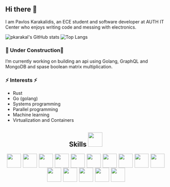 ## Hi there 👋

I am Pavlos Karakalidis, an ECE student and software developer at AUTH IT Center who enjoys writing code and messing with electronics. 

![pkarakal's GitHub stats](https://github-readme-stats.vercel.app/api?username=pkarakal&count_private=true&show_icons=true&theme=dark&hide_border=true)
![Top Langs](https://github-readme-stats.vercel.app/api/top-langs/?username=pkarakal&langs_count=8&theme=dark&layout=compact&hide_border=true)

### 🔭 Under Construction🔭

I’m currently working on building an api using Golang, GraphQL and MongoDB and spase boolean matrix multiplication.

### ⚡ Interests ⚡
* Rust
* Go (golang)
* Systems programming
* Parallel programming
* Machine learning
* Virtualization and Containers

<h2 align='center' style="margin-buttom:3px"> Skills <img src = "https://media2.giphy.com/media/QssGEmpkyEOhBCb7e1/giphy.gif?cid=ecf05e47a0n3gi1bfqntqmob8g9aid1oyj2wr3ds3mg700bl&rid=giphy.gif" width = 45px> </h2>
<p align = 'center'>
<img width ='44px' align='center' src ='https://raw.githubusercontent.com/rahulbanerjee26/githubAboutMeGenerator/main/icons/rust.svg'>
<img width ='44px' align='center' style="margin-left:2px" src ='https://raw.githubusercontent.com/rahulbanerjee26/githubAboutMeGenerator/main/icons/cpp.svg'>
<img width ='44px' align='center' style="margin-left:2px" src ='https://raw.githubusercontent.com/rahulbanerjee26/githubAboutMeGenerator/main/icons/python.svg'>
<img width ='44px' align='center' style="margin-left:2px" src ='https://raw.githubusercontent.com/rahulbanerjee26/githubAboutMeGenerator/main/icons/go.svg'>
<img width ='44px' align='center' style="margin-left:2px" src ='https://raw.githubusercontent.com/rahulbanerjee26/githubAboutMeGenerator/main/icons/typescript.svg'>
<img width ='44px' align='center' style="margin-left:2px" src ='https://raw.githubusercontent.com/rahulbanerjee26/githubAboutMeGenerator/main/icons/javascript.svg'>
<img width ='44px' align='center' style="margin-left:2px" src ='https://raw.githubusercontent.com/rahulbanerjee26/githubAboutMeGenerator/main/icons/java.svg'>
<img width ='44px' align='center' style="margin-left:2px" src ='https://raw.githubusercontent.com/rahulbanerjee26/githubAboutMeGenerator/main/icons/linux.svg'>
<img width ='44px' align='center' style="margin-left:2px" src ='https://raw.githubusercontent.com/rahulbanerjee26/githubAboutMeGenerator/main/icons/docker.svg'>
<img width ='44px' align='center' style="margin-left:2px" src ='https://raw.githubusercontent.com/rahulbanerjee26/githubAboutMeGenerator/main/icons/git.svg'>
<img width ='44px' align='center' style="margin-left:2px" src ='https://raw.githubusercontent.com/rahulbanerjee26/githubAboutMeGenerator/main/icons/graphql.svg'>
<img width ='44px' align='center' style="margin-left:2px" src ='https://raw.githubusercontent.com/rahulbanerjee26/githubAboutMeGenerator/main/icons/mongodb.svg'>
<img width ='44px' align='center' style="margin-left:2px" src ='https://raw.githubusercontent.com/rahulbanerjee26/githubAboutMeGenerator/main/icons/matlab.svg'>
<img width ='44px' align='center' style="margin-left:2px" src ='https://raw.githubusercontent.com/rahulbanerjee26/githubAboutMeGenerator/main/icons/nodejs.svg'>
<img width ='44px' align='center' style="margin-left:2px" src ='https://raw.githubusercontent.com/rahulbanerjee26/githubAboutMeGenerator/main/icons/pytorch.svg'>
<br>
</p>

<!--
**pkarakal/pkarakal** is a ✨ _special_ ✨ repository because its `README.md` (this file) appears on your GitHub profile.

Here are some ideas to get you started:

- 🔭 I’m currently working on ...
- 🌱 I’m currently learning ...
- 👯 I’m looking to collaborate on ...
- 🤔 I’m looking for help with ...
- 💬 Ask me about ...
- 📫 How to reach me: ...
- 😄 Pronouns: ...
- ⚡ Fun fact: ...
-->
